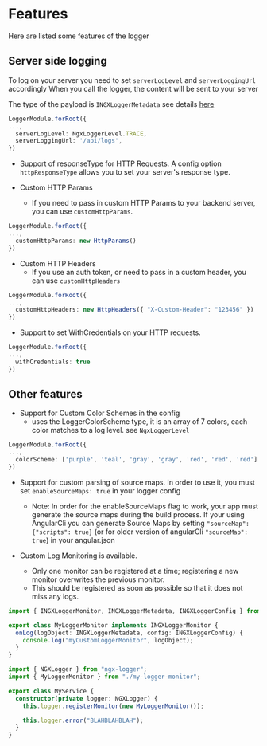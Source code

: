 # Features

Here are listed some features of the logger

## Server side logging

To log on your server you need to set `serverLogLevel` and `serverLoggingUrl` accordingly
When you call the logger, the content will be sent to your server

The type of the payload is `INGXLoggerMetadata` see details [here](../src/lib/metadata/imetadata.ts)

```typescript
LoggerModule.forRoot({
...,
  serverLogLevel: NgxLoggerLevel.TRACE,
  serverLoggingUrl: '/api/logs',
})
```

- Support of responseType for HTTP Requests. A config option `httpResponseType` allows you to set your server's response type.

- Custom HTTP Params
  - If you need to pass in custom HTTP Params to your backend server, you can use `customHttpParams`.

```typescript
LoggerModule.forRoot({
...,
  customHttpParams: new HttpParams()
})
```

- Custom HTTP Headers
  - If you use an auth token, or need to pass in a custom header, you can use `customHttpHeaders`

```typescript
LoggerModule.forRoot({
...,
  customHttpHeaders: new HttpHeaders({ "X-Custom-Header": "123456" })
})
```

- Support to set WithCredentials on your HTTP requests.

```typescript
LoggerModule.forRoot({
...,
  withCredentials: true
})
```

## Other features

- Support for Custom Color Schemes in the config
  - uses the LoggerColorScheme type, it is an array of 7 colors, each color matches to a log level. see `NgxLoggerLevel`

```typescript
LoggerModule.forRoot({
...,
  colorScheme: ['purple', 'teal', 'gray', 'gray', 'red', 'red', 'red']
})
```

- Support for custom parsing of source maps. In order to use it, you must set `enableSourceMaps: true` in your logger config

  - Note: In order for the enableSourceMaps flag to work, your app must generate the source maps during the build process. If your using AngularCli you can generate Source Maps by setting `"sourceMap": {"scripts": true}` (or for older version of angularCli `"sourceMap": true`) in your angular.json

- Custom Log Monitoring is available.
  - Only one monitor can be registered at a time; registering a new monitor overwrites the previous monitor.
  - This should be registered as soon as possible so that it does not miss any logs.

```typescript
import { INGXLoggerMonitor, INGXLoggerMetadata, INGXLoggerConfig } from "ngx-logger";

export class MyLoggerMonitor implements INGXLoggerMonitor {
  onLog(logObject: INGXLoggerMetadata, config: INGXLoggerConfig) {
    console.log("myCustomLoggerMonitor", logObject);
  }
}
```

```typescript
import { NGXLogger } from "ngx-logger";
import { MyLoggerMonitor } from "./my-logger-monitor";

export class MyService {
  constructor(private logger: NGXLogger) {
    this.logger.registerMonitor(new MyLoggerMonitor());

    this.logger.error("BLAHBLAHBLAH");
  }
}
```